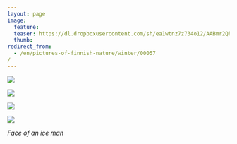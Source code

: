 ```yaml
---
layout: page
image:
  feature:
  teaser: https://dl.dropboxusercontent.com/sh/ea1wtnz7z734o12/AABmr2QblqZosZoYj4Kj3afea/luontokuvat/talvi/3/DS43864-245px.jpg
  thumb:
redirect_from:
  - /en/pictures-of-finnish-nature/winter/00057/
---
```


[![](https://dl.dropboxusercontent.com/sh/ea1wtnz7z734o12/AADmN0uQ-Rx4PpIMl2C65JVza/luontokuvat/talvi/3/DS43865-800px.jpg)](https://dl.dropboxusercontent.com/sh/ea1wtnz7z734o12/AAA4INAzEyYJqKkRXLr1amCEa/luontokuvat/talvi/3/DS43865.jpg)

[![](https://dl.dropboxusercontent.com/sh/ea1wtnz7z734o12/AACtynnSH_wSRIxnI4HqxT-ya/luontokuvat/talvi/3/DS43866-800px.jpg)](https://dl.dropboxusercontent.com/sh/ea1wtnz7z734o12/AABEoEd4Lf89PqUyDIqhrwO_a/luontokuvat/talvi/3/DS43866.jpg)

[![](https://dl.dropboxusercontent.com/sh/ea1wtnz7z734o12/AADjfYBf8thoFkc8RoCK3P-Ra/luontokuvat/talvi/3/DS43862-800px.jpg)](https://dl.dropboxusercontent.com/sh/ea1wtnz7z734o12/AADGCfD-D87sf4GUk4pD447ca/luontokuvat/talvi/3/DS43862.jpg)

[![](https://dl.dropboxusercontent.com/sh/ea1wtnz7z734o12/AACEBRdkKUhwoHPoWlr-W5J0a/luontokuvat/talvi/3/DS43864-800px.jpg)](https://dl.dropboxusercontent.com/sh/ea1wtnz7z734o12/AAALzFcW57-l_TqTrVO6M8xba/luontokuvat/talvi/3/DS43864.jpg)

*Face of an ice man*
